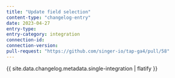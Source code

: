 ```yaml
---
title: "Update field selection"
content-type: "changelog-entry"
date: 2023-04-27
entry-type: 
entry-category: integration
connection-id: 
connection-version: 
pull-request: "https://github.com/singer-io/tap-ga4/pull/58"
---
```

{{ site.data.changelog.metadata.single-integration | flatify }}